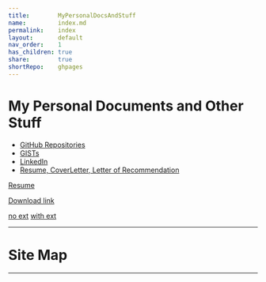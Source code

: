```yaml
---
title:        MyPersonalDocsAndStuff
name:         index.md
permalink:    index
layout:       default
nav_order:    1
has_children: true
share:        true
shortRepo:    ghpages
---
```


# My Personal Documents and Other Stuff

- [GitHub Repositories](https://github.com/14paxton?tab=repositories)
- [GISTs](https://gist.github.com/14paxton)
- [LinkedIn](https://www.linkedin.com/in/paxtonbrandon/)
- [Resume, CoverLetter, Letter of Recommendation](https://github.com/14paxton/JobPrep/tree/master/ResumeAndRecommendation)

<a href="https://raw.githubusercontent.com/14paxton/14paxton.github.io/master/JobPrep/assets/documents/BrandonPaxton112023.docx" download target="_blank">Resume</a>

<a href="https://raw.githubusercontent.com/14paxton/14paxton.github.io/master/JobPrep/assets/documents" download="BrandonPaxton112023.docx">Download link</a>

<a href="https://raw.githubusercontent.com/14paxton/14paxton.github.io/master/JobPrep/assets/documents" download="BrandonPaxton112023">no ext</a>
<a href="https://raw.githubusercontent.com/14paxton/14paxton.github.io/master/JobPrep/assets/documents" download="BrandonPaxton112023.docx">with ext</a>



---

# Site Map

<div id="insertion"></div>
<!--
//http path
//const pathToHTML = "https://raw.githubusercontent.com/14paxton/14paxton.github.io/master/assets/HTMLSnippets/Nav.html";
-->
<script>
const pathToHTML = "/assets/HTMLSnippets/Nav.html";
async function fetchHTMLFile(path) {
return await fetch(path)
}
async function loadHTML() {
const promise = await fetchHTMLFile(pathToHTML);
    document.querySelector('#insertion').innerHTML = await promise.text();
}
function ready(fn) {
if (document.readyState !== 'loading') {
fn();
}
else {
document.addEventListener('DOMContentLoaded', fn);
}
}
ready(loadHTML);
</script>

***
